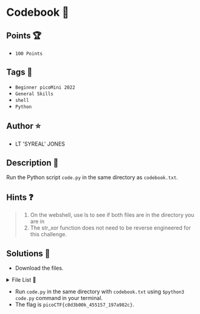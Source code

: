 # Codebook :blue_book:
## Points 🏆
- ```100 Points```

## Tags 🔗
- ```Beginner picoMini 2022```
- ```General Skills```
- ```shell```
- ```Python```

## Author ⭐
- LT 'SYREAL' JONES

## Description :book:
Run the Python script ```code.py``` in the same directory as ```codebook.txt```.

## Hints ❓
> 1. On the webshell, use ls to see if both files are in the directory you are in
> 2. The str_xor function does not need to be reverse engineered for this challenge.

## Solutions 🎯
- Download the files.

<details>
  
<summary>File List 📁</summary>
  
|FILE|DOWNLOAD FIle|VIEW FILE|
|----|-------------|----------|
|code.py|[Download](https://artifacts.picoctf.net/c/102/code.py)|[Cilck here](https://github.com/rhfnx/picoCTF/blob/main/Beginner%20picoMini%202022/Codebook/code.py)|
|codebook.txt|[Download](https://artifacts.picoctf.net/c/102/codebook.txt)|[Click here](https://github.com/rhfnx/picoCTF/blob/main/Beginner%20picoMini%202022/Codebook/codebook.txt)|
  
</details>

- Run ```code.py``` in the same directory with ```codebook.txt``` using ```$python3 code.py``` command in your terminal.
- The flag is ```picoCTF{c0d3b00k_455157_197a982c}```.
